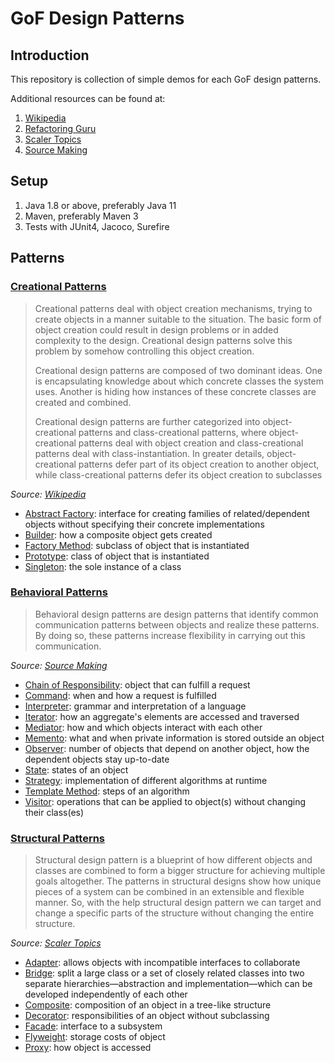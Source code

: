 # GoF Design Patterns


## Introduction
This repository is collection of simple demos for each GoF design patterns.

Additional resources can be found at:
1. [Wikipedia](https://en.wikipedia.org/wiki/Design_Patterns)
2. [Refactoring Guru](https://refactoring.guru/design-patterns)
3. [Scaler Topics](https://www.scaler.com/topics/design-patterns)
4. [Source Making](https://sourcemaking.com/design_patterns)


## Setup
1. Java 1.8 or above, preferably Java 11
2. Maven, preferably Maven 3
3. Tests with JUnit4, Jacoco, Surefire


## Patterns

### [Creational Patterns](./CreationalPatterns)

<blockquote>
Creational patterns deal with object creation mechanisms, trying to create objects in a manner suitable to the situation. The basic form of object creation could result in design problems or in added complexity to the design. Creational design patterns solve this problem by somehow controlling this object creation.

Creational design patterns are composed of two dominant ideas. One is encapsulating knowledge about which concrete classes the system uses. Another is hiding how instances of these concrete classes are created and combined.

Creational design patterns are further categorized into object-creational patterns and class-creational patterns, where object-creational patterns deal with object creation and class-creational patterns deal with class-instantiation. In greater details, object-creational patterns defer part of its object creation to another object, while class-creational patterns defer its object creation to subclasses
</blockquote>

_Source: [Wikipedia](https://en.wikipedia.org/wiki/Creational_pattern)_

- [Abstract Factory](./CreationalPatterns/AbstractFactory/src/main/java/Main.java): interface for creating families of related/dependent objects without specifying their concrete implementations
- [Builder](./CreationalPatterns/Builder/src/main/java/Main.java): how a composite object gets created 
- [Factory Method](./CreationalPatterns/FactoryMethod/src/main/java/Main.java): subclass of object that is instantiated
- [Prototype](./CreationalPatterns/Prototype/src/main/java/Main.java): class of object that is instantiated 
- [Singleton](./CreationalPatterns/Singleton/src/main/java/Main.java): the sole instance of a class 


### [Behavioral Patterns](./BehavioralPatterns)
> Behavioral design patterns are design patterns that identify common communication patterns between objects and realize these patterns. By doing so, these patterns increase flexibility in carrying out this communication.

_Source: [Source Making](https://sourcemaking.com/design_patterns/behavioral_patterns#:~:text=In%20software%20engineering%2C%20behavioral%20design,in%20carrying%20out%20this%20communication.)_

- [Chain of Responsibility](#): object that can fulfill a request
- [Command](#): when and how a request is fulfilled
- [Interpreter](#): grammar and interpretation of a language
- [Iterator](#): how an aggregate's elements are accessed and traversed
- [Mediator](#): how and which objects interact with each other
- [Memento](#): what and when private information is stored outside an object
- [Observer](#): number of objects that depend on another object, how the dependent objects stay up-to-date
- [State](#): states of an object
- [Strategy](#): implementation of different algorithms at runtime
- [Template Method](#): steps of an algorithm
- [Visitor](#): operations that can be applied to object(s) without changing their class(es)


### [Structural Patterns](./StructuralPatterns)
> Structural design pattern is a blueprint of how different objects and classes are combined to form a bigger structure for achieving multiple goals altogether. The patterns in structural designs show how unique pieces of a system can be combined in an extensible and flexible manner. So, with the help structural design pattern we can target and change a specific parts of the structure without changing the entire structure.

_Source: [Scaler Topics](https://www.scaler.com/topics/design-patterns/structural-design-pattern/)_

- [Adapter](./StructuralPatterns/Adapter/src/main/java/Main.java): allows objects with incompatible interfaces to collaborate
- [Bridge](./StructuralPatterns/Bridge/src/main/java/Main.java): split a large class or a set of closely related classes into two separate hierarchies—abstraction and implementation—which can be developed independently of each other
- [Composite](./StructuralPatterns/Composite/src/main/java/Main.java): composition of an object in a tree-like structure
- [Decorator](./StructuralPatterns/Decorator/src/main/java/Main.java): responsibilities of an object without subclassing
- [Facade](#): interface to a subsystem
- [Flyweight](#): storage costs of object
- [Proxy](#): how object is accessed
